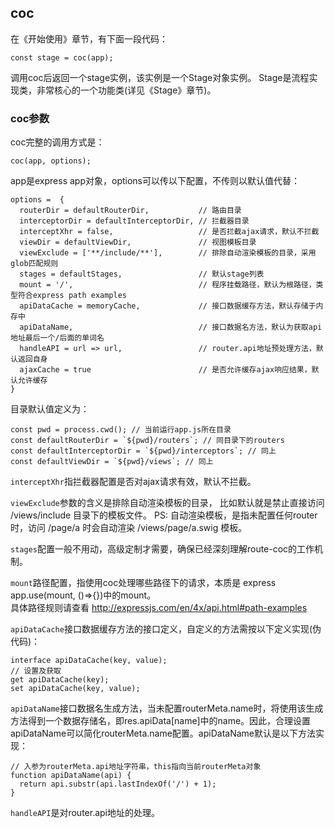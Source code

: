 ## coc

在《开始使用》章节，有下面一段代码：
```
const stage = coc(app);
```
调用coc后返回一个stage实例，该实例是一个Stage对象实例。
Stage是流程实现类，非常核心的一个功能类(详见《Stage》章节)。

### coc参数

coc完整的调用方式是：

```
coc(app, options);
```

app是express app对象，options可以传以下配置，不传则以默认值代替：

```
options =  { 
  routerDir = defaultRouterDir,           // 路由目录 
  interceptorDir = defaultInterceptorDir, // 拦截器目录
  interceptXhr = false,                   // 是否拦截ajax请求，默认不拦截
  viewDir = defaultViewDir,               // 视图模板目录        
  viewExclude = ['**/include/**'],        // 排除自动渲染模板的目录，采用glob匹配规则
  stages = defaultStages,                 // 默认stage列表 
  mount = '/',                            // 程序挂载路径，默认为根路径，类型符合express path examples
  apiDataCache = memoryCache,             // 接口数据缓存方法，默认存储于内存中
  apiDataName,                            // 接口数据名方法，默认为获取api地址最后一个/后面的单词名
  handleAPI = url => url,                 // router.api地址预处理方法，默认返回自身
  ajaxCache = true                        // 是否允许缓存ajax响应结果，默认允许缓存
}

```

目录默认值定义为：
```
const pwd = process.cwd(); // 当前运行app.js所在目录
const defaultRouterDir = `${pwd}/routers`; // 同目录下的routers
const defaultInterceptorDir = `${pwd}/interceptors`; // 同上
const defaultViewDir = `${pwd}/views`; // 同上
```


`interceptXhr`指拦截器配置是否对ajax请求有效，默认不拦截。

`viewExclude`参数的含义是排除自动渲染模板的目录，
比如默认就是禁止直接访问 /views/include 目录下的模板文件。
PS: 自动渲染模板，是指未配置任何router时，访问 /page/a 时会自动渲染 /views/page/a.swig 模板。

`stages`配置一般不用动，高级定制才需要，确保已经深刻理解route-coc的工作机制。

`mount`路径配置，指使用coc处理哪些路径下的请求，本质是 express app.use(mount, ()=>{})中的mount。<br>
 具体路径规则请查看 http://expressjs.com/en/4x/api.html#path-examples

`apiDataCache`接口数据缓存方法的接口定义，自定义的方法需按以下定义实现(伪代码)：
```
interface apiDataCache(key, value);
// 设置及获取
get apiDataCache(key);
set apiDataCache(key, value);
```

`apiDataName`接口数据名生成方法，当未配置routerMeta.name时，将使用该生成方法得到一个数据存储名，即res.apiData[name]中的name。因此，合理设置apiDataName可以简化routerMeta.name配置。apiDataName默认是以下方法实现：
```
// 入参为routerMeta.api地址字符串，this指向当前routerMeta对象
function apiDataName(api) {
  return api.substr(api.lastIndexOf('/') + 1);
}
```

`handleAPI`是对router.api地址的处理。
